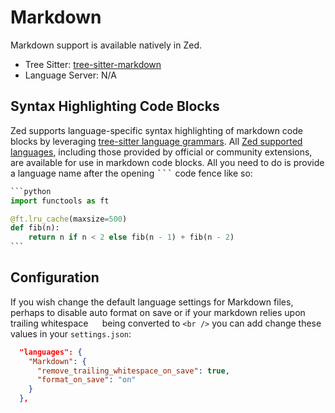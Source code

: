 # Markdown

Markdown support is available natively in Zed.

- Tree Sitter: [tree-sitter-markdown](https://github.com/tree-sitter-grammars/tree-sitter-markdown)
- Language Server: N/A

## Syntax Highlighting Code Blocks

Zed supports language-specific syntax highlighting of markdown code blocks by leveraging [tree-sitter language grammars](../extensions.md#Grammar). All [Zed supported languages](../languages.md), including those provided by official or community extensions, are available for use in markdown code blocks. All you need to do is provide a language name after the opening <kbd>```</kbd> code fence like so:

````python
```python
import functools as ft

@ft.lru_cache(maxsize=500)
def fib(n):
    return n if n < 2 else fib(n - 1) + fib(n - 2)
```
````

## Configuration

If you wish change the default language settings for Markdown files, perhaps to disable auto format on save or if your markdown relies upon trailing whitespace `  ` being converted to `<br />` you can add change these values in your `settings.json`:

```json
  "languages": {
    "Markdown": {
      "remove_trailing_whitespace_on_save": true,
      "format_on_save": "on"
    }
  },
```
